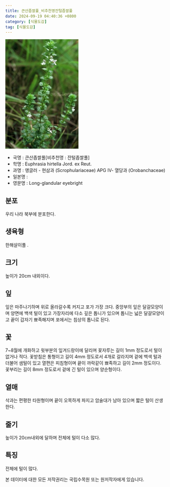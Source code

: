 ```yaml
---
title: 큰산좁쌀풀_비추천명잔털좁쌀풀
date: 2024-09-19 04:40:36 +0800
category: [식물도감]
tag: [식물도감]
---
```




![큰산좁쌀풀[비추천명 : 잔털좁쌀풀]](/assets/img/fileUpload/plants/basic/Scrophulariaceae/Euphrasia/9477/1_th2.JPG)
- 국명 : 큰산좁쌀풀[비추천명 : 잔털좁쌀풀]
- 학명 : Euphrasia hirtella Jord. ex Reut.
- 과명 : 앵글러 - 현삼과 (Scrophulariaceae) APG Ⅳ- 열당과 (Orobanchaceae)
- 일본명 : 
- 영문명 : Long-glandular eyebright


## 분포
우리 나라 북부에 분포한다.
## 생육형
한해살이풀 .
## 크기
높이가 20cm 내외이다.
## 잎
잎은 마주나기하며 위로 올라갈수록 커지고 포가 가장 크다. 중앙부의 잎은 달걀모양이며 양면에 백색 털이 있고 가장자리에 다소 깊은 톱니가 있으며 톱니는 넓은 달걀모양이고 끝이 갑자기 뾰족해지며 포에서는 침상의 톱니로 된다.
## 꽃
7~8월에 개화하고 윗부분의 잎겨드랑이에 달리며 꽃자루는 길이 1mm 정도로서 털이 없거나 적다. 꽃받침은 통형이고 길이 4mm 정도로서 4개로 갈라지며 겉에 백색 털과 더불어 샘털이 있고 열편은 피침형이며 끝이 까락같이 뾰족하고 길이 2mm 정도이다. 꽃부리는 길이 8mm 정도로서 겉에 긴 털이 있으며 양순형이다.
## 열매
삭과는 편평한 타원형이며 끝이 오목하게 파지고 암술대가 남아 있으며 짧은 털이 산생한다.
## 줄기
높이가 20cm내외에 달하며 전체에 털이 다소 많다.
## 특징
전체에 털이 많다.






본 데이터에 대한 모든 저작권리는 국립수목원 또는 원저작자에게 있습니다.
